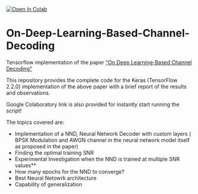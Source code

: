 [![Open In Colab](https://colab.research.google.com/assets/colab-badge.svg)](https://colab.research.google.com/drive/1Ic8PGk17ZYAIIXhGRKjPs-UWHTQxYWjj)

# On-Deep-Learning-Based-Channel-Decoding
Tensorflow implementation of the paper ["On Deep Learning-Based Channel Decoding"](http://arxiv.org/abs/1701.07738)

This repository provides the complete code for the Keras (TensorFlow 2.2.0) implementation of the above paper with a brief report of the results and observations.

Google Colaboratory link is also provided for instantly start running the script!

The topics covered are:

- Implementation of a NND, Neural Network Decoder with custom layers ( BPSK Modulation and AWGN channel in the neural network model itself as proposed in the paper)
- Finding the optimal training SNR
- Experimental Investigation when the NND is trained at multiple SNR values**
- How many epochs for the NND to converge?
- Best Neural Netowrk architecture
- Capability of generalization
